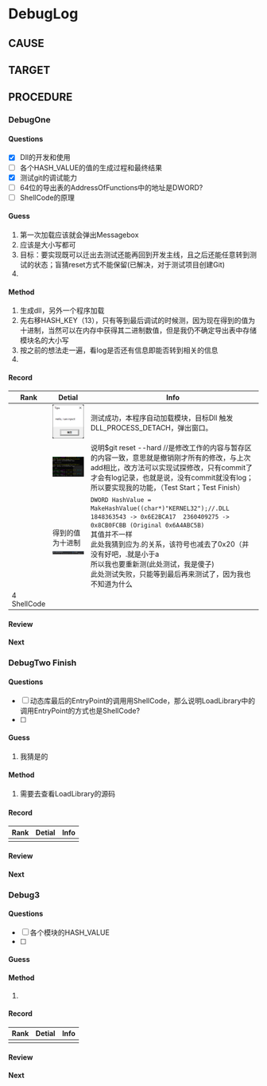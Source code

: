 # DebugLog

## CAUSE



## TARGET



## PROCEDURE

### DebugOne

#### Questions

- [x] Dll的开发和使用
- [ ] 各个HASH_VALUE的值的生成过程和最终结果
- [x] 测试git的调试能力
- [ ] 64位的导出表的AddressOfFunctions中的地址是DWORD?
- [ ] ShellCode的原理

#### Guess

1. 第一次加载应该就会弹出Messagebox
2. 应该是大小写都可
3. 目标：要实现既可以迁出去测试还能再回到开发主线，且之后还能任意转到测试的状态；盲猜reset方式不能保留(已解决，对于测试项目创建Git)
4. 

#### Method

1. 生成dll，另外一个程序加载
2. 先右移HASH_KEY（13），只有等到最后调试的时候测，因为现在得到的值为十进制，当然可以在内存中获得其二进制数值，但是我仍不确定导出表中存储模块名的大小写
3. 按之前的想法走一遍，看log是否还有信息即能否转到相关的信息
4. 

#### Record

| Rank        | Detial                                                       | Info                                                         |
| ----------- | ------------------------------------------------------------ | ------------------------------------------------------------ |
|             | ![image-20220420183320050](DebugLog_init.assets/image-20220420183320050.png) | 测试成功，本程序自动加载模块，目标Dll 触发DLL_PROCESS_DETACH，弹出窗口。 |
|             | ![image-20220420201248202](DebugLog_init.assets/image-20220420201248202.png) | 说明$git reset --hard //是修改工作的内容与暂存区的内容一致，意思就是撤销刚才所有的修改，与上次add相比，改方法可以实现试探修改，只有commit了才会有log记录，也就是说，没有commit就没有log；所以要实现我的功能，（Test Start；Test Finish） |
|             | 得到的值为十进制![image-20220421174251802](DebugLog_init.assets/image-20220421174251802.png) | `DWORD HashValue = MakeHashValue((char*)"KERNEL32");//.DLL 1848363543 -> 0x6E2BCA17  2360409275 -> 0x8CB0FCBB (Original 0x6A4ABC5B)`<br />其值并不一样<br />此处我猜到应为.的关系，该符号也减去了0x20（并没有好吧，.就是小于a<br />所以我也要重新测(此处测试，我是傻子) <br />此处测试失败，只能等到最后再来测试了，因为我也不知道为什么 |
| 4 ShellCode |                                                              |                                                              |

#### Review







#### Next



### DebugTwo Finish

#### Questions

- [ ] 动态库最后的EntryPoint的调用用ShellCode，那么说明LoadLibrary中的调用EntryPoint的方式也是ShellCode?
- [ ] 

#### Guess

1. 我猜是的

#### Method

1. 需要去查看LoadLibrary的源码

#### Record

| Rank | Detial | Info |
| ---- | ------ | ---- |
|      |        |      |

#### Review



#### Next

### Debug3

#### Questions

- [ ] 各个模块的HASH_VALUE
- [ ] 

#### Guess



#### Method

1. 

#### Record

| Rank | Detial | Info |
| ---- | ------ | ---- |
|      |        |      |



#### Review



#### Next
